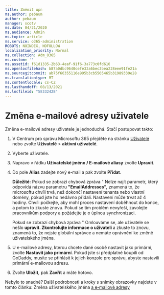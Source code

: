 ```yaml
---
title: Změnit upn
ms.author: pebaum
author: pebaum
manager: scotv
ms.date: 04/21/2020
ms.audience: Admin
ms.topic: article
ms.service: o365-administration
ROBOTS: NOINDEX, NOFOLLOW
localization_priority: Normal
ms.collection: Adm_O365
ms.custom: ''
ms.assetid: f61d1335-2b63-4eaf-91f6-3a773c0fd610
ms.openlocfilehash: b87a0dbc9640cefe32a6bec3bea228eee91fe21a
ms.sourcegitcommit: ab75f66355116e995b3cb5505465b31989339e28
ms.translationtype: MT
ms.contentlocale: cs-CZ
ms.lasthandoff: 08/13/2021
ms.locfileid: "58332428"
---
```

# <a name="change-a-users-email-address"></a>Změna e-mailové adresy uživatele

Změna e-mailové adresy uživatele je jednoduchá. Stačí postupovat takto:
  
1. V Centrum pro správu Microsoftu 365 přejděte na stránku [Uživatelé](https://go.microsoft.com/fwlink/p/?linkid=834822) nebo zvolte **Uživatelé** \> **aktivní uživatelé**.
    
2. Vyberte uživatele.
    
3. Napravo v řádku **Uživatelské jméno / E-mailové aliasy** zvolte **Upravit**.
    
4. Do pole **Alias** zadejte nový e-mail a pak zvolte **Přidat**.
    
    **Důležité:** Pokud se zobrazí chybová zpráva " Nelze najít parametr, který odpovídá názvu parametru **"EmailAddresses",** znamená to, že microsoftu chvíli trvá, než dokončí nastavení tenanta nebo vlastní domény, pokud jste ho nedávno přidali. Nastavení může trvat až 4 hodiny. Chvíli počkejte, aby mohl proces nastavení doběhnout do konce, a potom to zkuste znovu. Pokud se tím problém nevyřeší, zavolejte pracovníkům podpory a požádejte je o úplnou synchronizaci.
    
    Pokud se zobrazí chybová zpráva " Omlouváme se, ale uživatele se nešlo **upravit. Zkontrolujte informace o uživateli** a zkuste to znovu, znamená to, že nejste globální správce a nemáte oprávnění ke změně uživatelského jména.
    
5. U e-mailové adresy, kterou chcete dané osobě nastavit jako primární, zvolte **Nastavit jako primární**. Pokud jste si předplatné koupili od GoDaddy, musíte se přihlásit k jejich konzole pro správu, abyste nastavili primární e-mailovou adresu. 
    
6. Zvolte **Uložit,** pak **Zavřít** a máte hotovo.
    
Nebylo to snadné? Další podrobnosti a kroky s snímky obrazovky najdete v tomto článku: Změna uživatelského jména [a e-mailové adresy](https://docs.microsoft.com/microsoft-365/admin/add-users/change-a-user-name-and-email-address)
  

